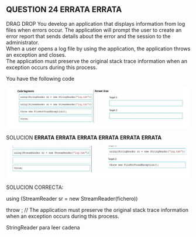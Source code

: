 ## QUESTION 24 __ERRATA__ __ERRATA__
DRAG DROP
You develop an application that displays information from log files when errors occur. The application will
prompt the user to create an error report that sends details about the error and the session to the administrator.  
When a user opens a log file by using the application, the application throws an exception and closes.  
The application must preserve the original stack trace information when an exception occurs during this
process.  

You have the following code 

![c1](c1.PNG)


SOLUCION __ERRATA__ __ERRATA__ __ERRATA__ __ERRATA__ __ERRATA__ __ERRATA__

![c2](c2.PNG)



SOLUCION CORRECTA:

using (StreamReader sr = new StreamReader(fichero)) 

throw ;    // The application must preserve the original stack trace information when an exception occurs during this
process.


StringReader para leer cadena